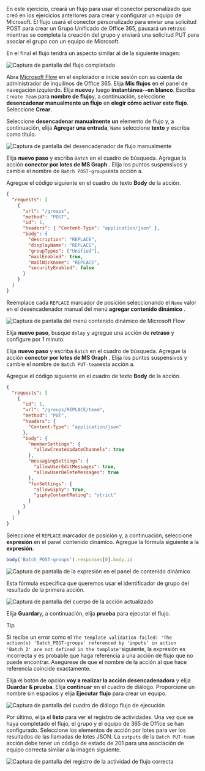 <!-- markdownlint-disable MD002 MD041 -->

En este ejercicio, creará un flujo para usar el conector personalizado que creó en los ejercicios anteriores para crear y configurar un equipo de Microsoft. El flujo usará el conector personalizado para enviar una solicitud POST para crear un Grupo Unificado de Office 365, pausará un retraso mientras se completa la creación del grupo y enviará una solicitud PUT para asociar el grupo con un equipo de Microsoft.

En el final el flujo tendrá un aspecto similar al de la siguiente imagen:

![Captura de pantalla del flujo completado](./images/flow-team1.png)

Abra [Microsoft Flow](https://flow.microsoft.com) en el explorador e inicie sesión con su cuenta de administrador de inquilinos de Office 365. Elija **Mis flujos** en el panel de navegación izquierdo. Elija **nuevo**y luego **instantánea--en blanco**. Escriba `Create Team` para **nombre de flujo**y, a continuación, seleccione **desencadenar manualmente un flujo** en **elegir cómo activar este flujo**. Seleccione **Crear**.

Seleccione **desencadenar manualmente un** elemento de flujo y, a continuación, elija **Agregar una entrada**, `Name` seleccione **texto** y escriba como título.

![Captura de pantalla del desencadenador de flujo manualmente](./images/flow-team6.png)

Elija **nuevo paso** y escriba `Batch` en el cuadro de búsqueda. Agregue la acción **conector por lotes de MS Graph** . Elija los puntos suspensivos y cambie el nombre de `Batch POST-groups`esta acción a.

Agregue el código siguiente en el cuadro de texto **Body** de la acción.

```json
{
  "requests": [
    {
      "url": "/groups",
      "method": "POST",
      "id": 1,
      "headers": { "Content-Type": "application/json" },
      "body": {
        "description": "REPLACE",
        "displayName": "REPLACE",
        "groupTypes": ["Unified"],
        "mailEnabled": true,
        "mailNickname": "REPLACE",
        "securityEnabled": false
      }
    }
  ]
}
```

Reemplace cada `REPLACE` marcador de posición seleccionando el `Name` valor en el desencadenador manual del menú **agregar contenido dinámico** .

![Captura de pantalla del menú contenido dinámico de Microsoft Flow](./images/flow-team2.png)

Elija **nuevo paso**, busque `delay` y agregue una acción de **retraso** y configure por 1 minuto.

Elija **nuevo paso** y escriba `Batch` en el cuadro de búsqueda. Agregue la acción **conector por lotes de MS Graph** . Elija los puntos suspensivos y cambie el nombre de `Batch PUT-team`esta acción a.

Agregue el código siguiente en el cuadro de texto **Body** de la acción.

```json
{
  "requests": [
    {
      "id": 1,
      "url": "/groups/REPLACE/team",
      "method": "PUT",
      "headers": {
        "Content-Type": "application/json"
      },
      "body": {
        "memberSettings": {
          "allowCreateUpdateChannels": true
        },
        "messagingSettings": {
          "allowUserEditMessages": true,
          "allowUserDeleteMessages": true
        },
        "funSettings": {
          "allowGiphy": true,
          "giphyContentRating": "strict"
        }
      }
    }
  ]
}
```

Seleccione el `REPLACE` marcador de posición y, a continuación, seleccione **expresión** en el panel contenido dinámico. Agregue la fórmula siguiente a la **expresión**.

```js
body('Batch_POST-groups').responses[0].body.id
```

![Captura de pantalla de la expresión en el panel de contenido dinámico](./images/flow-formula.png)

Esta fórmula especifica que queremos usar el identificador de grupo del resultado de la primera acción.

![Captura de pantalla del cuerpo de la acción actualizado](./images/flow-team3.png)

Elija **Guardar**y, a continuación, elija **prueba** para ejecutar el flujo.

> [!TIP]
> Si recibe un error como el `The template validation failed: 'The action(s) 'Batch_POST-groups' referenced by 'inputs' in action 'Batch_2' are not defined in the template'`siguiente, la expresión es incorrecta y es probable que haga referencia a una acción de flujo que no puede encontrar. Asegúrese de que el nombre de la acción al que hace referencia coincide exactamente.

Elija el botón de opción **voy a realizar la acción desencadenadora** y elija **Guardar & prueba**. Elija **continuar** en el cuadro de diálogo. Proporcione un nombre sin espacios y elija **Ejecutar flujo** para crear un equipo.

![Captura de pantalla del cuadro de diálogo flujo de ejecución](./images/flow-team4.png)

Por último, elija el **listo** para ver el registro de actividades. Una vez que se haya completado el flujo, el grupo y el equipo de 365 de Office se han configurado. Seleccione los elementos de acción por lotes para ver los resultados de las llamadas de lotes JSON. La `outputs` de la `Batch PUT-team` acción debe tener un código de estado de 201 para una asociación de equipo correcta similar a la imagen siguiente.

![Captura de pantalla del registro de la actividad de flujo correcta](./images/flow-team5.png)
